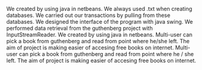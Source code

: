 We created by using java in netbeans. We always used .txt when creating databases.
We carried out our transactions by pulling from these databases. We designed the interface of the program with java swing.
We performed data retrieval from the guthenberg project with InputStreamReader. We created by using java in netbeans.
Multi-user can pick a book from guthenberg and read from point where he/she left.
The aim of project is making easier of accesing free books on internet.
Multi-user can pick a book from guthenberg and read from point where he / she left. The aim of project is making easier of accesing free books on internet.
